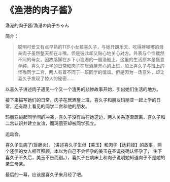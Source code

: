 # 《渔港的肉子酱》

渔港的肉子酱/漁港の肉子ちゃん

简介：

> 聪明可爱又有点早熟的11岁小女孩喜久子，与她开朗乐天、吃得胖嘟嘟的母亲肉子虽然整天都在斗嘴，但是彼此却又贴心地关心对方。外表与个性截然不同的母女，因故落脚在乡下小渔港的一艘渔船上，这里的生活原本是惬意单纯，喜久子上学的日常和肉子在居酒屋开心的上班，加上喜久子与班上的怪咖同学二宫，两人有着不同于一班同学的情谊。但是因为一场意外，却让喜久子发现了惊人的秘密……


以喜久子讲述肉子遇见一个又一个渣男的悲惨故事开始，引出她们生活的地方。

接下来描写她们的日常，肉子在居酒屋上班，喜久子和朋友玛丽亚一起上学的日常，还有路上看见的同学二宫和他的朋友。

玛丽亚挑起同学间的冲突，喜久子没有站在她这边，两人关系逐渐疏离，喜久子和二宫认识并建立友谊，而玛丽亚却被同学孤立。

运动会。

喜久子生病了(盲肠炎)。（讲述喜久子生母【美玉】和肉子【达莉娅】的故事，两个还债的女人相互照顾，本以为自己不会怀孕的美玉在圣诞夜确认怀孕了， 生下喜久子不久后，美玉不告而别。），喜久子在病床上和肉子说明她知道肉子不是她的亲生母亲。

最后的一幕，应该是喜久子来月经了吧。